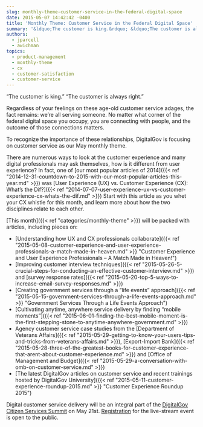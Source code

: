 ```yaml
---
slug: monthly-theme-customer-service-in-the-federal-digital-space
date: 2015-05-07 14:42:42 -0400
title: 'Monthly Theme: Customer Service in the Federal Digital Space'
summary: '&ldquo;The customer is king.&rdquo; &ldquo;The customer is always right.&rdquo; Regardless of your feelings on these age-old customer service adages, the fact remains: we’re all serving someone. No matter what corner of the federal digital space you occupy, you are connecting with people, and the outcome of those connections matters. To recognize the importance of these'
authors:
  - jparcell
  - awichman
topics:
  - product-management
  - monthly-theme
  - cx
  - customer-satisfaction
  - customer-service
---
```


“The customer is king.” “The customer is always right.”

Regardless of your feelings on these age-old customer service adages, the fact remains: we’re all serving someone. No matter what corner of the federal digital space you occupy, you are connecting with people, and the outcome of those connections matters.

To recognize the importance of these relationships, DigitalGov is focusing on customer service as our May monthly theme.

There are numerous ways to look at the customer experience and  many digital professionals may ask themselves, how is it different from user experience? In fact, one of [our most popular articles of 2014]({{< ref "2014-12-31-countdown-to-2015-with-our-most-popular-articles-this-year.md" >}}) was [User Experience (UX) vs. Customer Experience (CX): What’s the Dif?]({{< ref "2014-07-07-user-experience-ux-vs-customer-experience-cx-whats-the-dif.md" >}}) Start with this article as you whet your CX whistle for this month, and learn more about how the two disciplines relate to each other.

[This month]({{< ref "categories/monthly-theme" >}}) will be packed with articles, including pieces on:

  * [Understanding how UX and CX professionals collaborate]({{< ref "2015-05-08-customer-experience-and-user-experience-professionals-a-match-made-in-heaven.md" >}} "Customer Experience and User Experience Professionals – A Match Made in Heaven!")
  * [Improving customer interview techniques]({{< ref "2015-05-26-5-crucial-steps-for-conducting-an-effective-customer-interview.md" >}}) and [survey response rates]({{< ref "2015-05-20-top-5-ways-to-increase-email-survey-responses.md" >}})
  * [Creating government services through a &#8220;life events&#8221; approach]({{< ref "2015-05-15-government-services-through-a-life-events-approach.md" >}} "Government Services Through a Life Events Approach")
  * [Cultivating anytime, anywhere service delivery by finding &#8220;mobile moments&#8221;]({{< ref "2015-06-01-finding-the-best-mobile-moment-is-the-first-stepping-stone-to-anytime-anywhere-government.md" >}})
  * Agency customer service case studies from the [Department of Veterans Affairs]({{< ref "2015-05-29-getting-to-know-your-users-tips-and-tricks-from-veterans-affairs.md" >}}), [Export-Import Bank]({{< ref "2015-05-28-three-of-the-greatest-books-for-customer-experience-that-arent-about-customer-experience.md" >}}) and [Office of Management and Budget]({{< ref "2015-05-29-a-conversation-with-omb-on-customer-service.md" >}})
  * [The latest DigitalGov articles on customer service and recent trainings hosted by DigitalGov University]({{< ref "2015-05-11-customer-experience-roundup-2015.md" >}} "Customer Experience Roundup 2015")

Digital customer service delivery will be an integral part of the [DigitalGov Citizen Services Summit](https://summit.digitalgov.gov/) on May 21st. [Registration](https://www.eventbrite.com/e/2015-spring-citizen-services-summit-registration-12671367401) for the live-stream event is open to the public.
